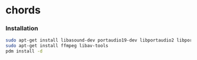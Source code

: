 # chords

### Installation

```bash
sudo apt-get install libasound-dev portaudio19-dev libportaudio2 libportaudiocpp0
sudo apt-get install ffmpeg libav-tools
pdm install -d
```

